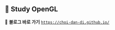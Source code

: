 ## 🐳 Study OpenGL

📎 **블로그 바로 가기**
[`https://choi-dan-di.github.io/`](https://choi-dan-di.github.io/)